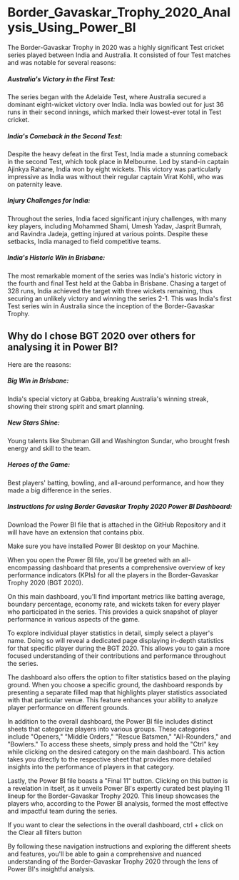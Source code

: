 # Border_Gavaskar_Trophy_2020_Analysis_Using_Power_BI

The Border-Gavaskar Trophy in 2020 was a highly significant Test cricket series played between India and Australia. It consisted of four Test matches and was notable for several reasons:

##### Australia's Victory in the First Test:
The series began with the Adelaide Test, where Australia secured a dominant eight-wicket victory over India. India was bowled out for just 36 runs in their second innings, which marked their lowest-ever total in Test cricket.

##### India's Comeback in the Second Test: 
Despite the heavy defeat in the first Test, India made a stunning comeback in the second Test, which took place in Melbourne. Led by stand-in captain Ajinkya Rahane, India won by eight wickets. This victory was particularly impressive as India was without their regular captain Virat Kohli, who was on paternity leave.

##### Injury Challenges for India: 
Throughout the series, India faced significant injury challenges, with many key players, including Mohammed Shami, Umesh Yadav, Jasprit Bumrah, and Ravindra Jadeja, getting injured at various points. Despite these setbacks, India managed to field competitive teams.

##### India's Historic Win in Brisbane: 
The most remarkable moment of the series was India's historic victory in the fourth and final Test held at the Gabba in Brisbane. Chasing a target of 328 runs, India achieved the target with three wickets remaining, thus securing an unlikely victory and winning the series 2-1. This was India's first Test series win in Australia since the inception of the Border-Gavaskar Trophy.

## Why do I chose BGT 2020 over others for analysing it in Power BI?
Here are the reasons:
##### Big Win in Brisbane: 
India's special victory at Gabba, breaking Australia's winning streak, showing their strong spirit and smart planning.

##### New Stars Shine: 
Young talents like Shubman Gill and Washington Sundar, who brought fresh energy and skill to the team.

##### Heroes of the Game: 
Best players' batting, bowling, and all-around performance, and how they made a big difference in the series.

##### Instructions for using Border Gavaskar Trophy 2020 Power BI Dashboard:

Download the Power BI file that is attached in the GitHub Repository and it will have have an extension that contains pbix.

Make sure you have installed Power BI desktop on your Machine.

When you open the Power BI file, you'll be greeted with an all-encompassing dashboard that presents a comprehensive overview of key performance indicators (KPIs) for all the players in the Border-Gavaskar Trophy 2020 (BGT 2020).

On this main dashboard, you'll find important metrics like batting average, boundary percentage, economy rate, and wickets taken for every player who participated in the series. This provides a quick snapshot of player performance in various aspects of the game.

To explore individual player statistics in detail, simply select a player's name. Doing so will reveal a dedicated page displaying in-depth statistics for that specific player during the BGT 2020. This allows you to gain a more focused understanding of their contributions and performance throughout the series.

The dashboard also offers the option to filter statistics based on the playing ground. When you choose a specific ground, the dashboard responds by presenting a separate filled map that highlights player statistics associated with that particular venue. This feature enhances your ability to analyze player performance on different grounds.

In addition to the overall dashboard, the Power BI file includes distinct sheets that categorize players into various groups. These categories include "Openers," "Middle Orders," "Rescue Batsmen," "All-Rounders," and "Bowlers." To access these sheets, simply press and hold the "Ctrl" key while clicking on the desired category on the main dashboard. This action takes you directly to the respective sheet that provides more detailed insights into the performance of players in that category.

Lastly, the Power BI file boasts a "Final 11" button. Clicking on this button is a revelation in itself, as it unveils Power BI's expertly curated best playing 11 lineup for the Border-Gavaskar Trophy 2020. This lineup showcases the players who, according to the Power BI analysis, formed the most effective and impactful team during the series.

If you want to clear the selections in the overall dashboard, ctrl + click on the Clear all filters button

By following these navigation instructions and exploring the different sheets and features, you'll be able to gain a comprehensive and nuanced understanding of the Border-Gavaskar Trophy 2020 through the lens of Power BI's insightful analysis.



